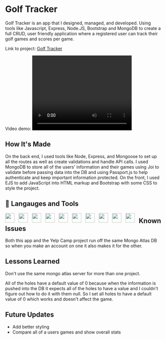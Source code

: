 # Golf Tracker
Golf Tracker is an app that I designed, managed, and developed. Using tools like Javascript, Express, Node.JS, Bootstrap and MongoDB to create a full CRUD, user friendly application where a registered user can track their golf games and scores per game. 

<p>Link to project: <a href="https://golf-tracker.onrender.com/">Golf Tracker</a> </p>
Video demo: 
<video width="320" height="240" controls>
  <source src="https://github.com/NathanielJ14/Golf-Tracker/assets/117672031/8ab213ba-f3b7-45c7-b7c6-f502f0385dea" type="video/mp4">
</video>

## How It's Made
<p>On the back end, I used tools like Node, Express, and Mongoose to set up all the routes as well as create validations and handle API calls. 
I used MongoDB to store all of the users' information and their games using Joi to validate before passing data into the DB and using Passport.js to help authenticate and keep important information protected.
On the front, I used EJS to add JavaScript into HTML markup and Bootstrap with some CSS to style the project.</p>

## 🧰 Langauges and Tools
<img align="left" style="padding-right:10px" width="30px" src="https://cdn.jsdelivr.net/gh/devicons/devicon/icons/javascript/javascript-original.svg" />
<img align="left" style="padding-right:10px" width="30px" src="https://cdn.jsdelivr.net/gh/devicons/devicon/icons/nodejs/nodejs-plain-wordmark.svg" />
<img align="left" style="padding-right:10px" width="30px" src="https://cdn.jsdelivr.net/gh/devicons/devicon/icons/mongodb/mongodb-plain-wordmark.svg" />
<img align="left" style="padding-right:10px" width="30px" src="https://cdn.jsdelivr.net/gh/devicons/devicon/icons/express/express-original.svg" />
<img align="left" style="padding-right:10px" width="30px" src="https://cdn.jsdelivr.net/gh/devicons/devicon/icons/bootstrap/bootstrap-original.svg" /> 
<img align="left" style="padding-right:10px" width="30px" src="https://cdn.jsdelivr.net/gh/devicons/devicon/icons/html5/html5-original.svg" />
<img align="left" style="padding-right:10px" width="30px" src="https://cdn.jsdelivr.net/gh/devicons/devicon/icons/css3/css3-original.svg" />
<img align="left" style="padding-right:10px" width="30px" src="https://cdn.jsdelivr.net/gh/devicons/devicon/icons/git/git-original.svg" />
<img align="left" style="padding-right:10px" width="30px" src="https://cdn.jsdelivr.net/gh/devicons/devicon/icons/vscode/vscode-original.svg" />
<img align="left" style="padding-right:10px" width="30px" src="https://cdn.jsdelivr.net/gh/devicons/devicon/icons/github/github-original.svg" />

## Known Issues
<p>Both this app and the Yelp Camp project run off the same Mongo Atlas DB so when you make an account on one it also makes it for the other.</p>

## Lessons Learned
<p>Don't use the same mongo atlas server for more than one project.</p>
<p>All of the holes have a default value of 0 because when the information is pushed into the DB it expects all of the holes to have a value and I couldn't figure out how to do it with them null. So I set all holes to have a default value of 0 which works and doesn't affect the game.</p>

## Future Updates
<ul>
          <li>Add better styling</li>
          <li>Compare all of a users games and show overall stats</li>
</ul>

